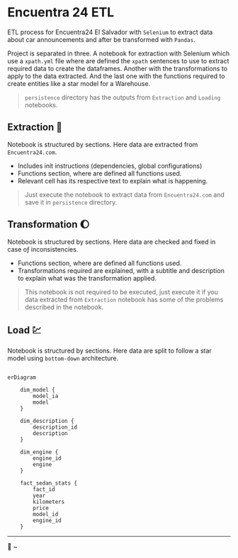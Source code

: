 # Encuentra 24 ETL

ETL process for Encuentra24 El Salvador with `Selenium` to extract data about car announcements and after be transformed
with `Pandas`.

Project is separated in three. A notebook for extraction with Selenium which use a `xpath.yml` file
where are defined the `xpath` sentences to use to extract required data to create the dataframes. Another with the
transformations to apply to the data extracted.
And the last one with the functions required to create entities like a star model for a Warehouse.

> `persistence` directory has the outputs from `Extraction` and `Loading` notebooks.

## Extraction :brain:

Notebook is structured by sections. Here data are extracted from `Encuentra24.com`.

* Includes init instructions (dependencies, global configurations)
* Functions section, where are defined all functions used.
* Relevant cell has its respective text to explain what is happening.

> Just execute the notebook to extract data from `Encuentra24.com` and save it in `persistence` directory.

## Transformation :moon:

Notebook is structured by sections. Here data are checked and fixed in case oƒ inconsistencies.

* Functions section, where are defined all functions used.
* Transformations required are explained, with a subtitle and description to explain what was the transformation
  applied.

> This notebook is not required to be executed, just execute it if you data extracted from `Extraction` notebook has some of the
> problems described in the notebook.

## Load :chart:

Notebook is structured by sections. Here data are split to follow a star model using `bottom-down` architecture.

```mermaid

erDiagram

    dim_model {
        model_ia
        model
    }
    
    dim_description {
        description_id
        description
    }
    
    dim_engine {
        engine_id
        engine
    }
    
    fact_sedan_stats {
        fact_id
        year
        kilometers
        price
        model_id
        engine_id
    }
```


---
:bamboo: ~